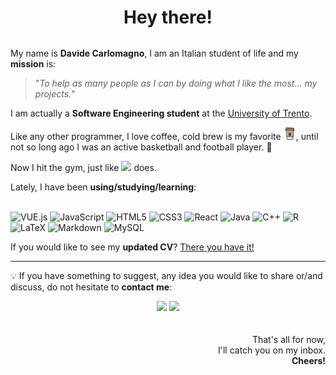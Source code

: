 <div id="header" align="center" style="margin-bottom: 2rem">
  <h1>Hey there!</h1>
</div>
<div>
My name is <strong>Davide Carlomagno</strong>, I am an Italian student of life and my <strong>mission</strong> is:

> "<em>To help as many people as I can by doing what I like the most... my projects.</em>"

I am actually a <strong>Software Engineering student</strong> at the <a href="https://www.disi.unitn.it/">University of Trento</a>.

Like any other programmer, I love coffee, cold brew is my favorite <img src="./images/coffee-cup.png" width="20px" class="coffee-cup"/>, until not so long ago I was an active basketball and football player. :basketball:


Now I hit the gym, just like <a href="https://www.youtube.com/c/MattDAvella"><img src="https://img.shields.io/badge/Matt_D'Avella-%23FF0000.svg?style=flat&logo=YouTube"/></a> does.
<!-- The other things I enjoy are pictured in the banner at the top of this page. -->
</div>
<div>
Lately, I have been <strong>using/studying/learning</strong>:
</div>
<br>

![VUE.js](https://img.shields.io/badge/Vue.js-35495E?style=for-the-badge&logo=vuedotjs&logoColor=4FC08D)
![JavaScript](https://img.shields.io/badge/javascript-%23323330.svg?style=for-the-badge&logo=javascript&logoColor=%23F7DF1E)
![HTML5](https://img.shields.io/badge/html5-%23E34F26.svg?style=for-the-badge&logo=html5&logoColor=white)
![CSS3](https://img.shields.io/badge/css3-%231572B6.svg?style=for-the-badge&logo=css3&logoColor=white)
![React](https://img.shields.io/badge/react-%2320232a.svg?style=for-the-badge&logo=react&logoColor=%2361DAFB)
![Java](https://img.shields.io/badge/java-%23ED8B00.svg?style=for-the-badge&logo=java&logoColor=white)
![C++](https://img.shields.io/badge/c++-%2300599C.svg?style=for-the-badge&logo=c%2B%2B&logoColor=white)
![R](https://img.shields.io/badge/r-%23276DC3.svg?style=for-the-badge&logo=r&logoColor=white)
![LaTeX](https://img.shields.io/badge/latex-%23008080.svg?style=for-the-badge&logo=latex&logoColor=white)
![Markdown](https://img.shields.io/badge/markdown-%23000000.svg?style=for-the-badge&logo=markdown&logoColor=white)
![MySQL](https://img.shields.io/badge/mysql-%2300f.svg?style=for-the-badge&logo=mysql&logoColor=white)

If you would like to see my <strong>updated CV</strong>? <a href="https://www.linkedin.com/in/dvdcarlomagno/overlay/1635525086038/single-media-viewer/?profileId=ACoAADdAW7YBL6GHRW_iIFzCnyja8SXVX1h4rR0">There you have it!</a>

---

💡 If you have something to suggest, any idea you would like to 
share or/and discuss, do not hesitate to <strong>contact me</strong>:

<div align="center">
    <a href="https://telegram.me/Dovday"><img src="https://img.shields.io/badge/Telegram-2CA5E0?style=for-the-badge&logo=telegram&logoColor=white)"/></a>
    <a href = "mailto: dvdcarlomagno@gmail.com?subject = Feedback&body = Hey there! I am contacting you because of your Github readme.md..."><img src="https://img.shields.io/badge/Gmail-D14836?style=for-the-badge&logo=gmail&logoColor=white"/></a>
<div>
<br>
<br>
<div align="right">
That's all for now, <br>
I'll catch you on my inbox. <br>
<strong>Cheers!</strong>
</div>

